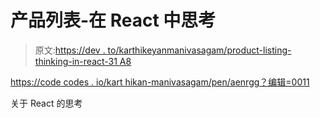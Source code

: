 # 产品列表-在 React 中思考

> 原文:[https://dev . to/karthikeyanmanivasagam/product-listing-thinking-in-react-31 A8](https://dev.to/karthikeyanmanivasagam/product-listing-thinking-in-react-31a8)

[https://code codes . io/kart hikan-manivasagam/pen/aenrgg？编辑=0011](https://codepen.io/karthikeyan-manivasagam/pen/aeNRgG?editors=0011)

关于 React 的思考
